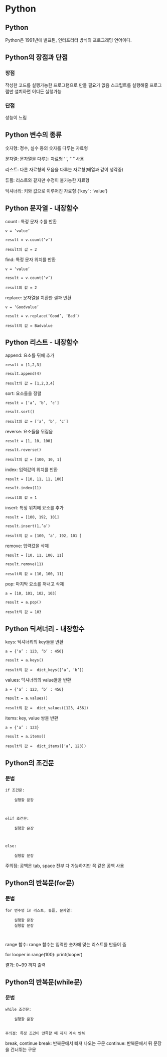 # Python

## Python

Python은 1991년에 발표된, 인터프리터 방식의 프로그래밍 언어이다.


## Python의 장점과 단점

### 장점

작성한 코드를 실행가능한 프로그램으로 만들 필요가 없음
스크립트를 실행해줄 프로그램만 설치하면 어디든 실행가능


### 단점

성능이 느림




## Python 변수의 종류

숫자형: 정수, 실수 등의 숫자를 다루는 자료형 


문자열: 문자열을 다루는 자료형 ‘ ’, “ ” 사용


리스트: 다른 자료형의 모음을 다루는 자료형(배열과 같이 생각중)


튜플: 리스트와 같지만 수정이 불가능한 자료형


딕셔너리: 키와 값으로 이루어진 자료형 {‘key’ : ‘value’}





## Python 문자열 - 내장함수


count : 특정 문자 수를 반환

```
v = ‘value’

result = v.count(‘v’)

result의 값 = 2
```

find: 특정 문자 위치를 반환

```
v = ‘value’

result = v.count(‘v’)

result의 값 = 2
```

replace: 문자열을 치환한 결과 반환

```
v = ‘Goodvalue’

result = v.replace(‘Good’, ‘Bad’)

result의 값 = Badvalue
```


## Python 리스트 - 내장함수

append: 요소를 뒤에 추가

```
result = [1,2,3]

result.append(4)

result의 값 = [1,2,3,4]
```

sort: 요소들을 정렬

```
result = [‘a’, ‘b’, ‘c’]

result.sort()

result의 값 = [‘a’, ‘b’, ‘c’]
```

reverse: 요소들을 뒤집음

```
result = [1, 10, 100]

result.reverse()

result의 값 = [100, 10, 1]
```


index: 입력값의 위치를 반환

```
result = [10, 11, 11, 100]

result.index(11)

result의 값 = 1
```

insert: 특정 위치에 요소를 추가

```
result = [100, 192, 101]

result.insert(1,’a’)

result의 값 = [100, ‘a’, 192, 101 ]
```

remove: 입력값을 삭제

```
result = [10, 11, 100, 11]

result.remove(11)

result의 값 = [10, 100, 11]
```

pop: 마지막 요소를 꺼내고 삭제

```
a = [10, 101, 102, 103]

result = a.pop()

result의 값 = 103
```


## Python 딕셔너리 - 내장함수


keys: 딕셔너리의 key들을 반환

```
a = {‘a’ : 123, ‘b’ : 456}

result = a.keys()

result의 값 =  dict_keys([‘a’, ‘b’])
```

values: 딕셔너리의 value들을 반환

```
a = {‘a’ : 123, ‘b’ : 456}

result = a.values()

result의 값 =  dict_values([123, 456])
```

items: key, value 쌍을 반환

```
a = {‘a’ : 123}

result = a.items()

result의 값 =  dict_items([‘a’, 123])
```


## Python의 조건문

### 문법


```
if 조건문:

    실행할 문장



elif 조건문:

    실행할 문장



else:

    실행할 문장

```

주의점: 공백은 tab, space 전부 다 가능하지만 꼭 같은 공백 사용





## Python의 반복문(for문)

### 문법


```
for 변수명 in 리스트, 튜플, 문자열:

    실행할 문장
    실행할 문장



```

range 함수: range 함수는 입력한 숫자에 맞는 리스트를 만들어 줌

for looper in range(100):
    print(looper)

결과: 0~99 까지 출력


## Python의 반복문(while문)

### 문법

```
while 조건문:

    실행할 문장


주의점: 특정 조건이 만족할 때 까지 계속 반복

```

break, continue
break: 반복문에서 빠져 나오는 구문
continue: 반복문에서 뒤 문장을 건너뛰는 구문


